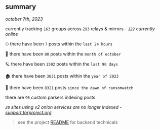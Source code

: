 
## summary
_october 7th, 2023_

currently tracking `163` groups across `293` relays & mirrors - _`122` currently online_

⏲ there have been `7` posts within the `last 24 hours`

🦈 there have been `80` posts within the `month of october`

🪐 there have been `1502` posts within the `last 90 days`

🏚 there have been `3631` posts within the `year of 2023`

🦕 there have been `8321` posts `since the dawn of ransomwatch`

there are `96` custom parsers indexing posts

_`20` sites using v2 onion services are no longer indexed - [support.torproject.org](https://support.torproject.org/onionservices/v2-deprecation/)_

> see the project [README](https://github.com/joshhighet/ransomwatch#ransomwatch--) for backend technicals
